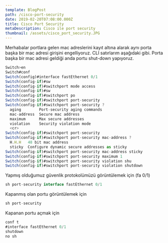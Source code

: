 ```yaml
---
template: BlogPost
path: /cisco-port-security
date: 2019-02-20T07:08:00.000Z
title: Cisco Port Security
metaDescription: Cisco ile port security
thumbnail: /assets/cisco_port_security.JPG
---
```

<!--StartFragment-->

Merhabalar portlara gelen mac adreslerini kayıt altına alarak aynı porta başka bir mac adresi girişini engelliyoruz. CLI satırlarım aşağıdaki gibi. Porta başka bir mac adresi geldiği anda portu shut-down yapıyoruz.

```javascript
Switch>en
Switch#conf
Switch(config)#interface fastEthernet 0/1
Switch(config-if)#sw
Switch(config-if)#switchport mode access 
Switch(config-if)#sw
Switch(config-if)#switchport po
Switch(config-if)#switchport port-security 
Switch(config-if)#switchport port-security ?
  aging        Port-security aging commands
  mac-address  Secure mac address
  maximum      Max secure addresses
  violation    Security violation mode
  <cr>
Switch(config-if)#switchport port-security 
Switch(config-if)#switchport port-security mac-address ?
  H.H.H   48 bit mac address
  sticky  Configure dynamic secure addresses as sticky
Switch(config-if)#switchport port-security mac-address sticky 
Switch(config-if)#switchport port-security maximum 1
Switch(config-if)#switchport port-security violation shu
Switch(config-if)#switchport port-security violation shutdown
```

 

Yapmış olduğumuz güvenlik protokolümüzü görüntülemek için (fa 0/1)

```javascript
sh port-security interface fastEthernet 0/1
```



Kapanmış olan portu görüntülemek için

```javascript
sh port-security 
```



Kapanan portu açmak için

```javascript
conf t
#interface fastEthernet 0/1
shutdown
no sh
```

<!--EndFragment-->
